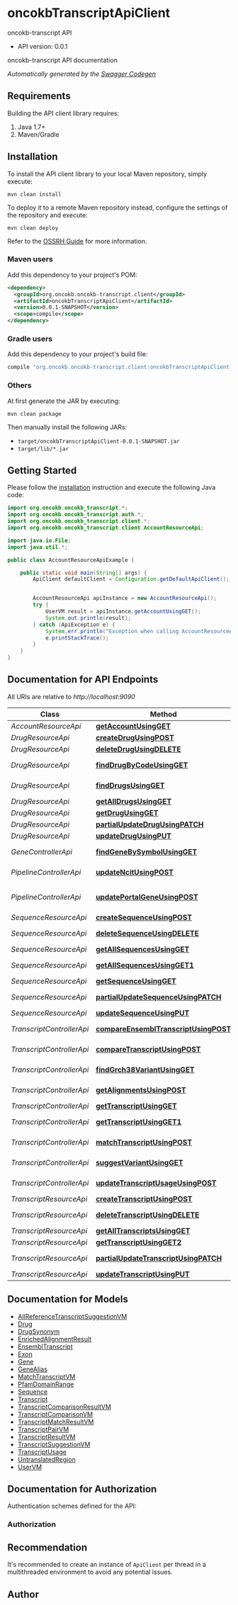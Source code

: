 # oncokbTranscriptApiClient

oncokb-transcript API
- API version: 0.0.1

oncokb-transcript API documentation


*Automatically generated by the [Swagger Codegen](https://github.com/swagger-api/swagger-codegen)*


## Requirements

Building the API client library requires:
1. Java 1.7+
2. Maven/Gradle

## Installation

To install the API client library to your local Maven repository, simply execute:

```shell
mvn clean install
```

To deploy it to a remote Maven repository instead, configure the settings of the repository and execute:

```shell
mvn clean deploy
```

Refer to the [OSSRH Guide](http://central.sonatype.org/pages/ossrh-guide.html) for more information.

### Maven users

Add this dependency to your project's POM:

```xml
<dependency>
  <groupId>org.oncokb.oncokb-transcript.client</groupId>
  <artifactId>oncokbTranscriptApiClient</artifactId>
  <version>0.0.1-SNAPSHOT</version>
  <scope>compile</scope>
</dependency>
```

### Gradle users

Add this dependency to your project's build file:

```groovy
compile "org.oncokb.oncokb-transcript.client:oncokbTranscriptApiClient:0.0.1-SNAPSHOT"
```

### Others

At first generate the JAR by executing:

```shell
mvn clean package
```

Then manually install the following JARs:

* `target/oncokbTranscriptApiClient-0.0.1-SNAPSHOT.jar`
* `target/lib/*.jar`

## Getting Started

Please follow the [installation](#installation) instruction and execute the following Java code:

```java
import org.oncokb.oncokb_transcript.*;
import org.oncokb.oncokb_transcript.auth.*;
import org.oncokb.oncokb_transcript.client.*;
import org.oncokb.oncokb_transcript.client.AccountResourceApi;

import java.io.File;
import java.util.*;

public class AccountResourceApiExample {

    public static void main(String[] args) {
        ApiClient defaultClient = Configuration.getDefaultApiClient();


        AccountResourceApi apiInstance = new AccountResourceApi();
        try {
            UserVM result = apiInstance.getAccountUsingGET();
            System.out.println(result);
        } catch (ApiException e) {
            System.err.println("Exception when calling AccountResourceApi#getAccountUsingGET");
            e.printStackTrace();
        }
    }
}
```

## Documentation for API Endpoints

All URIs are relative to *http://localhost:9090*

Class | Method | HTTP request | Description
------------ | ------------- | ------------- | -------------
*AccountResourceApi* | [**getAccountUsingGET**](docs/AccountResourceApi.md#getAccountUsingGET) | **GET** /api/account | getAccount
*DrugResourceApi* | [**createDrugUsingPOST**](docs/DrugResourceApi.md#createDrugUsingPOST) | **POST** /api/drugs | createDrug
*DrugResourceApi* | [**deleteDrugUsingDELETE**](docs/DrugResourceApi.md#deleteDrugUsingDELETE) | **DELETE** /api/drugs/{id} | deleteDrug
*DrugResourceApi* | [**findDrugByCodeUsingGET**](docs/DrugResourceApi.md#findDrugByCodeUsingGET) | **GET** /api/drugs/search-by-code/{code} | findDrugByCode
*DrugResourceApi* | [**findDrugsUsingGET**](docs/DrugResourceApi.md#findDrugsUsingGET) | **GET** /api/drugs/search/{query} | findDrugs
*DrugResourceApi* | [**getAllDrugsUsingGET**](docs/DrugResourceApi.md#getAllDrugsUsingGET) | **GET** /api/drugs | getAllDrugs
*DrugResourceApi* | [**getDrugUsingGET**](docs/DrugResourceApi.md#getDrugUsingGET) | **GET** /api/drugs/{id} | getDrug
*DrugResourceApi* | [**partialUpdateDrugUsingPATCH**](docs/DrugResourceApi.md#partialUpdateDrugUsingPATCH) | **PATCH** /api/drugs/{id} | partialUpdateDrug
*DrugResourceApi* | [**updateDrugUsingPUT**](docs/DrugResourceApi.md#updateDrugUsingPUT) | **PUT** /api/drugs/{id} | updateDrug
*GeneControllerApi* | [**findGeneBySymbolUsingGET**](docs/GeneControllerApi.md#findGeneBySymbolUsingGET) | **GET** /api/find-gene/{symbol} | findGeneBySymbol
*PipelineControllerApi* | [**updateNcitUsingPOST**](docs/PipelineControllerApi.md#updateNcitUsingPOST) | **POST** /api/pipeline/update-ncit | updateNcit
*PipelineControllerApi* | [**updatePortalGeneUsingPOST**](docs/PipelineControllerApi.md#updatePortalGeneUsingPOST) | **POST** /api/pipeline/update-gene | updatePortalGene
*SequenceResourceApi* | [**createSequenceUsingPOST**](docs/SequenceResourceApi.md#createSequenceUsingPOST) | **POST** /api/sequences | createSequence
*SequenceResourceApi* | [**deleteSequenceUsingDELETE**](docs/SequenceResourceApi.md#deleteSequenceUsingDELETE) | **DELETE** /api/sequences/{id} | deleteSequence
*SequenceResourceApi* | [**getAllSequencesUsingGET**](docs/SequenceResourceApi.md#getAllSequencesUsingGET) | **GET** /api/sequences | getAllSequences
*SequenceResourceApi* | [**getAllSequencesUsingGET1**](docs/SequenceResourceApi.md#getAllSequencesUsingGET1) | **GET** /api/sequences-by-usage-source | getAllSequences
*SequenceResourceApi* | [**getSequenceUsingGET**](docs/SequenceResourceApi.md#getSequenceUsingGET) | **GET** /api/sequences/{id} | getSequence
*SequenceResourceApi* | [**partialUpdateSequenceUsingPATCH**](docs/SequenceResourceApi.md#partialUpdateSequenceUsingPATCH) | **PATCH** /api/sequences/{id} | partialUpdateSequence
*SequenceResourceApi* | [**updateSequenceUsingPUT**](docs/SequenceResourceApi.md#updateSequenceUsingPUT) | **PUT** /api/sequences/{id} | updateSequence
*TranscriptControllerApi* | [**compareEnsemblTranscriptUsingPOST**](docs/TranscriptControllerApi.md#compareEnsemblTranscriptUsingPOST) | **POST** /api/compare-ensembl-transcript | compareEnsemblTranscript
*TranscriptControllerApi* | [**compareTranscriptUsingPOST**](docs/TranscriptControllerApi.md#compareTranscriptUsingPOST) | **POST** /api/compare-transcript/{hugoSymbol} | compareTranscript
*TranscriptControllerApi* | [**findGrch38VariantUsingGET**](docs/TranscriptControllerApi.md#findGrch38VariantUsingGET) | **GET** /api/find-grch38-variant | findGrch38Variant
*TranscriptControllerApi* | [**getAlignmentsUsingPOST**](docs/TranscriptControllerApi.md#getAlignmentsUsingPOST) | **POST** /api/get-alignments/{hugoSymbol} | getAlignments
*TranscriptControllerApi* | [**getTranscriptUsingGET**](docs/TranscriptControllerApi.md#getTranscriptUsingGET) | **GET** /api/get-sequence | getTranscript
*TranscriptControllerApi* | [**getTranscriptUsingGET1**](docs/TranscriptControllerApi.md#getTranscriptUsingGET1) | **GET** /api/get-transcript/{hugoSymbol} | getTranscript
*TranscriptControllerApi* | [**matchTranscriptUsingPOST**](docs/TranscriptControllerApi.md#matchTranscriptUsingPOST) | **POST** /api/match-transcript/{hugoSymbol} | matchTranscript
*TranscriptControllerApi* | [**suggestVariantUsingGET**](docs/TranscriptControllerApi.md#suggestVariantUsingGET) | **GET** /api/suggest-variant/{hugoSymbol} | suggestVariant
*TranscriptControllerApi* | [**updateTranscriptUsageUsingPOST**](docs/TranscriptControllerApi.md#updateTranscriptUsageUsingPOST) | **POST** /api/update-transcript-usage-source | updateTranscriptUsage
*TranscriptResourceApi* | [**createTranscriptUsingPOST**](docs/TranscriptResourceApi.md#createTranscriptUsingPOST) | **POST** /api/transcripts | createTranscript
*TranscriptResourceApi* | [**deleteTranscriptUsingDELETE**](docs/TranscriptResourceApi.md#deleteTranscriptUsingDELETE) | **DELETE** /api/transcripts/{id} | deleteTranscript
*TranscriptResourceApi* | [**getAllTranscriptsUsingGET**](docs/TranscriptResourceApi.md#getAllTranscriptsUsingGET) | **GET** /api/transcripts | getAllTranscripts
*TranscriptResourceApi* | [**getTranscriptUsingGET2**](docs/TranscriptResourceApi.md#getTranscriptUsingGET2) | **GET** /api/transcripts/{id} | getTranscript
*TranscriptResourceApi* | [**partialUpdateTranscriptUsingPATCH**](docs/TranscriptResourceApi.md#partialUpdateTranscriptUsingPATCH) | **PATCH** /api/transcripts/{id} | partialUpdateTranscript
*TranscriptResourceApi* | [**updateTranscriptUsingPUT**](docs/TranscriptResourceApi.md#updateTranscriptUsingPUT) | **PUT** /api/transcripts/{id} | updateTranscript

## Documentation for Models

 - [AllReferenceTranscriptSuggestionVM](docs/AllReferenceTranscriptSuggestionVM.md)
 - [Drug](docs/Drug.md)
 - [DrugSynonym](docs/DrugSynonym.md)
 - [EnrichedAlignmentResult](docs/EnrichedAlignmentResult.md)
 - [EnsemblTranscript](docs/EnsemblTranscript.md)
 - [Exon](docs/Exon.md)
 - [Gene](docs/Gene.md)
 - [GeneAlias](docs/GeneAlias.md)
 - [MatchTranscriptVM](docs/MatchTranscriptVM.md)
 - [PfamDomainRange](docs/PfamDomainRange.md)
 - [Sequence](docs/Sequence.md)
 - [Transcript](docs/Transcript.md)
 - [TranscriptComparisonResultVM](docs/TranscriptComparisonResultVM.md)
 - [TranscriptComparisonVM](docs/TranscriptComparisonVM.md)
 - [TranscriptMatchResultVM](docs/TranscriptMatchResultVM.md)
 - [TranscriptPairVM](docs/TranscriptPairVM.md)
 - [TranscriptResultVM](docs/TranscriptResultVM.md)
 - [TranscriptSuggestionVM](docs/TranscriptSuggestionVM.md)
 - [TranscriptUsage](docs/TranscriptUsage.md)
 - [UntranslatedRegion](docs/UntranslatedRegion.md)
 - [UserVM](docs/UserVM.md)

## Documentation for Authorization

Authentication schemes defined for the API:
### Authorization



## Recommendation

It's recommended to create an instance of `ApiClient` per thread in a multithreaded environment to avoid any potential issues.

## Author


